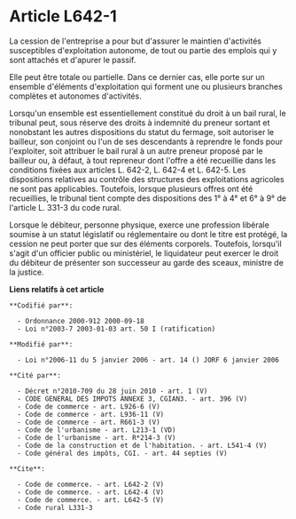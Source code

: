# Article L642-1

La cession de l'entreprise a pour but d'assurer le maintien d'activités susceptibles d'exploitation autonome, de tout ou
partie des emplois qui y sont attachés et d'apurer le passif.

Elle peut être totale ou partielle. Dans ce dernier cas, elle porte sur un ensemble d'éléments d'exploitation qui forment une
ou plusieurs branches complètes et autonomes d'activités.

Lorsqu'un ensemble est essentiellement constitué du droit à un bail rural, le tribunal peut, sous réserve des droits à
indemnité du preneur sortant et nonobstant les autres dispositions du statut du fermage, soit autoriser le bailleur, son
conjoint ou l'un de ses descendants à reprendre le fonds pour l'exploiter, soit attribuer le bail rural à un autre preneur
proposé par le bailleur ou, à défaut, à tout repreneur dont l'offre a été recueillie dans les conditions fixées aux articles
L. 642-2, L. 642-4 et L. 642-5. Les dispositions relatives au contrôle des structures des exploitations agricoles ne sont pas
applicables. Toutefois, lorsque plusieurs offres ont été recueillies, le tribunal tient compte des dispositions des 1° à 4°
et 6° à 9° de l'article L. 331-3 du code rural.

Lorsque le débiteur, personne physique, exerce une profession libérale soumise à un statut législatif ou réglementaire ou
dont le titre est protégé, la cession ne peut porter que sur des éléments corporels. Toutefois, lorsqu'il s'agit d'un
officier public ou ministériel, le liquidateur peut exercer le droit du débiteur de présenter son successeur au garde des
sceaux, ministre de la justice.

**Liens relatifs à cet article**

	**Codifié par**:

	  - Ordonnance 2000-912 2000-09-18
	  - Loi n°2003-7 2003-01-03 art. 50 I (ratification)

	**Modifié par**:

	  - Loi n°2006-11 du 5 janvier 2006 - art. 14 () JORF 6 janvier 2006

	**Cité par**:

	  - Décret n°2010-709 du 28 juin 2010 - art. 1 (V)
	  - CODE GENERAL DES IMPOTS ANNEXE 3, CGIAN3. - art. 396 (V)
	  - Code de commerce - art. L926-6 (V)
	  - Code de commerce - art. L936-11 (V)
	  - Code de commerce - art. R661-3 (V)
	  - Code de l'urbanisme - art. L213-1 (VD)
	  - Code de l'urbanisme - art. R*214-3 (V)
	  - Code de la construction et de l'habitation. - art. L541-4 (V)
	  - Code général des impôts, CGI. - art. 44 septies (V)

	**Cite**:

	  - Code de commerce. - art. L642-2 (V)
	  - Code de commerce. - art. L642-4 (V)
	  - Code de commerce. - art. L642-5 (V)
	  - Code rural L331-3
